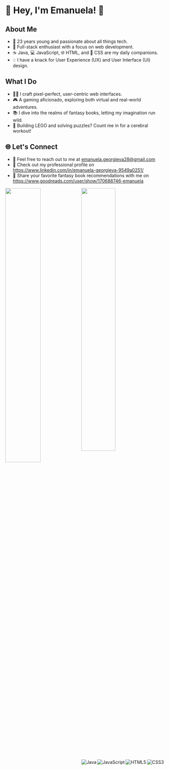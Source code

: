 # 👋 Hey, I'm Emanuela! 🚀

## About Me

- 🎉 23 years young and passionate about all things tech.
- 🚀 Full-stack enthusiast with a focus on web development.
- ☕ Java, 💻 JavaScript, 🌐 HTML, and 🎨 CSS are my daily companions.
- 💡 I have a knack for User Experience (UX) and User Interface (UI) design.

## What I Do

- 👩‍💻 I craft pixel-perfect, user-centric web interfaces.
- 🎮 A gaming aficionado, exploring both virtual and real-world adventures.
- 📚 I dive into the realms of fantasy books, letting my imagination run wild.
- 🧩 Building LEGO and solving puzzles? Count me in for a cerebral workout!

## 🌐 Let's Connect

- 📧 Feel free to reach out to me at emanuela.georgieva28@gmail.com
- 💼 Check out my professional profile on https://www.linkedin.com/in/emanuela-georgieva-9549a0251/
- 📖 Share your favorite fantasy book recommendations with me on https://www.goodreads.com/user/show/170688746-emanuela  


<img align= "left" width="47%" src="https://github-readme-stats.vercel.app/api?username=emanuelageorgieva&show_icons=true&theme=merko" />
<img align= "left" width="46%" src= "https://github-readme-stats.vercel.app/api/top-langs/?username=emanuelageorgieva&layout=compact" />


<img align= "left" alt="Java" src= "https://img.shields.io/badge/java-%23ED8B00.svg?style=for-the-badge&logo=java&logoColor=white" />
<img align= "left" alt="JavaScript" src= "https://img.shields.io/badge/javascript-%23323330.svg?style=for-the-badge&logo=javascript&logoColor=%23F7DF1E" />
<img align= "left" alt="HTML5" src= "https://img.shields.io/badge/html5-%23E34F26.svg?style=for-the-badge&logo=html5&logoColor=white" />
<img align= "left" alt="CSS3" src= "https://img.shields.io/badge/css3-%231572B6.svg?style=for-the-badge&logo=css3&logoColor=white" />  

